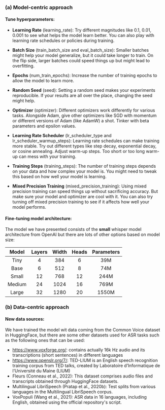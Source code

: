 
### (a) Model-centric approach 

#### Tune hyperparameters:
* **Learning Rate** (learning_rate):
Try different magnitudes like 0.1, 0.01, 0.001 to see what helps the model learn better.
You can also play with learning rate schedules or policies during training.


* **Batch Size** (train_batch_size and eval_batch_size):
Smaller batches might help your model generalize, but it could take longer to train.
On the flip side, larger batches could speed things up but might lead to overfitting.


* **Epochs** (num_train_epochs):
Increase the number of training epochs to allow the model to learn more.


* **Random Seed** (seed):
Setting a random seed makes your experiments reproducible. If your results are all over the place, changing the seed might help. 


* **Optimizer** (optimizer):
Different optimizers work differently for various tasks. Alongside Adam, give other optimizers like SGD with momentum or different versions of Adam (like AdamW) a shot.
Tinker with beta parameters and epsilon values.


* **Learning Rate Scheduler** (lr_scheduler_type and lr_scheduler_warmup_steps):
Learning rate schedules can make training more stable. Try out different types like step decay, exponential decay, or cosine annealing.
Adjust warm-up steps. Too short or too long warm-up can mess with your training.


* **Training Steps** (training_steps):
The number of training steps depends on your data and how complex your model is. You might need to tweak this based on how well your model is learning.


* **Mixed Precision Training** (mixed_precision_training):
Using mixed precision training can speed things up without sacrificing accuracy.
But make sure your model and optimizer are cool with it.
You can also try turning off mixed precision training to see if it affects how well your model performs.

#### Fine-tuning model architecture:
The model we have presented consists of the **small** whisper model architecture from OpenAI but there are lots of other
options based on model size:

| Model  | Layers | Width | Heads | Parameters |
|:------:|:------:|:-----:|:-----:|:----------:|
|  Tiny  |   4    |  384  |   6   |    39M     |
|  Base  |   6    |  512  |   8   |    74M     |
| Small  |   12   |  768  |  12   |    244M    |
| Medium |   24   | 1024  |  16   |    769M    |
| Large  |   32   | 1280  |  20   |   1550M    |


### (b) Data-centric approach 

#### New data sources:
We have trained the model wit data coming from the Common Voice dataset in HuggingFace, but there are some other datasets
used for ASR tasks such as the following ones that can be used:
* https://www.voxforge.org/: contains actually 16k Hz audio and its transcriptions (short sentences) in different languages
* https://www.openslr.org/7/: TED-LIUM is an English speech recognition training corpus from TED talks, created by 
Laboratoire d’Informatique de l’Université du Maine (LIUM)
* Fleurs (Conneau et al., 2022): This dataset comprises audio files and transcripts obtained through HuggingFace datasets.
* Multilingual LibriSpeech (Pratap et al., 2020b): Test splits from various languages in the Multilingual LibriSpeech corpus.
* VoxPopuli (Wang et al., 2021): ASR data in 16 languages, including English, obtained using the official repository's script.